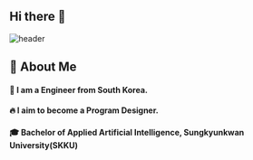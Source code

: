 ## Hi there 👋

<!--
**taesung-yun/taesung-yun** is a ✨ _special_ ✨ repository because its `README.md` (this file) appears on your GitHub profile.

Here are some ideas to get you started:

- 🔭 I’m currently working on ...
- 🌱 I’m currently learning ...
- 👯 I’m looking to collaborate on ...
- 🤔 I’m looking for help with ...
- 💬 Ask me about ...
- 📫 How to reach me: ...
- 😄 Pronouns: ...
- ⚡ Fun fact: ...
-->

![header](https://capsule-render.vercel.app/api?type=venom&text=It's%20my%20World!)

 <!--Body-->
  
  ## 👀 About Me
  #### :raising_hand: I am a Engineer from South Korea.<br/>
  #### :fire: I aim to become a Program Designer.<br/>
  #### :mortar_board: Bachelor of Applied Artificial Intelligence, Sungkyunkwan University(SKKU)
  <br/>
  <br/>
